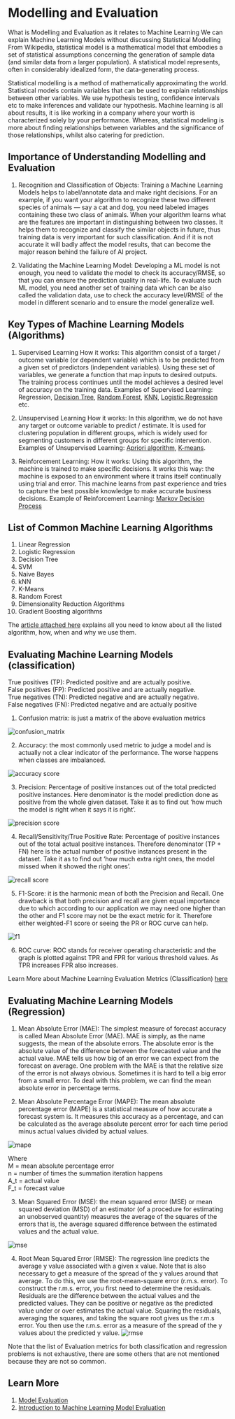 # Modelling and Evaluation

What is Modelling and Evaluation as it relates to Machine Learning
We can explain Machine Learning Models without discussing Statistical Modelling
From Wikipedia, statistical model is a mathematical model that embodies a set of statistical assumptions concerning the generation of sample data (and similar data from a larger population). A statistical model represents, often in considerably idealized form, the data-generating process.

Statistical modelling is a method of mathematically approximating the world. Statistical models contain variables that can be used to explain relationships between other variables. We use hypothesis testing, confidence intervals etc to make inferences and validate our hypothesis. Machine learning is all about results, it is like working in a company where your worth is characterized solely by your performance. Whereas, statistical modeling is more about finding relationships between variables and the significance of those relationships, whilst also catering for prediction.

## Importance of Understanding Modelling and Evaluation
1. Recognition and Classification of Objects: Training a Machine Learning Models helps to label/annotate data and make right decisions. For an example, if you want your algorithm to recognize these two different species of animals — say a cat and dog, you need labeled images containing these two class of animals.
When your algorithm learns what are the features are important in distinguishing between two classes. It helps them to recognize and classify the similar objects in future, thus training data is very important for such classification. And if it is not accurate it will badly affect the model results, that can become the major reason behind the failure of AI project.

2. Validating the Machine Learning Model: Developing a ML model is not enough, you need to validate the model to check its accuracy/RMSE, so that you can ensure the prediction quality in real-life. To evaluate such ML model, you need another set of training data which can be also called the validation data, use to check the accuracy level/RMSE of the model in different scenario and to ensure the model generalize well.

## Key Types of Machine Learning Models (Algorithms)
1. Supervised Learning
How it works: This algorithm consist of a target / outcome variable (or dependent variable) which is to be predicted from a given set of predictors (independent variables). Using these set of variables, we generate a function that map inputs to desired outputs. The training process continues until the model achieves a desired level of accuracy on the training data. Examples of Supervised Learning: Regression, [Decision Tree](https://www.analyticsvidhya.com/blog/2015/01/decision-tree-simplified/), [Random Forest](https://www.analyticsvidhya.com/blog/2014/06/introduction-random-forest-simplified/), [KNN](https://towardsdatascience.com/machine-learning-basics-with-the-k-nearest-neighbors-algorithm-6a6e71d01761), [Logistic Regression](https://www.datacamp.com/community/tutorials/understanding-logistic-regression-python) etc.

2. Unsupervised Learning
How it works: In this algorithm, we do not have any target or outcome variable to predict / estimate. It is used for clustering population in different groups, which is widely used for segmenting customers in different groups for specific intervention. Examples of Unsupervised Learning: [Apriori algorithm](https://www.kdnuggets.com/2016/04/association-rules-apriori-algorithm-tutorial.html), [K-means](https://towardsdatascience.com/understanding-k-means-clustering-in-machine-learning-6a6e67336aa1).

3. Reinforcement Learning:
How it works: Using this algorithm, the machine is trained to make specific decisions. It works this way: the machine is exposed to an environment where it trains itself continually using trial and error. This machine learns from past experience and tries to capture the best possible knowledge to make accurate business decisions. Example of Reinforcement Learning: [Markov Decision Process](https://www.analyticsvidhya.com/blog/2020/11/reinforcement-learning-markov-decision-process/)
 
## List of Common Machine Learning Algorithms

1. Linear Regression
2. Logistic Regression
3. Decision Tree
4. SVM
5. Naive Bayes
6. kNN
7. K-Means
8. Random Forest
9. Dimensionality Reduction Algorithms
10. Gradient Boosting algorithms

The [article attached here](https://www.analyticsvidhya.com/blog/2017/09/common-machine-learning-algorithms/) explains all you need to know about all the listed algorithm, how, when and why we use them. 

## Evaluating Machine Learning Models (classification)
True positives (TP): Predicted positive and are actually positive. <br>
False positives (FP): Predicted positive and are actually negative.<br>
True negatives (TN): Predicted negative and are actually negative.<br>
False negatives (FN): Predicted negative and are actually positive<br>

1. Confusion matrix: is just a matrix of the above evaluation metrics

![confusion_matrix](https://user-images.githubusercontent.com/40719064/112985360-fbf12800-9157-11eb-9cde-4bec6dd194b8.png)

2. Accuracy: the most commonly used metric to judge a model and is actually not a clear indicator of the performance. The worse happens when classes are imbalanced.

![accuracy score](https://miro.medium.com/max/230/1*PfGgbFFjLjGYkp_lHXFvgg.png)

3. Precision: Percentage of positive instances out of the total predicted positive instances. Here denominator is the model prediction done as positive from the whole given dataset. Take it as to find out ‘how much the model is right when it says it is right’. 

![precision score](https://miro.medium.com/max/105/1*LWDZT9hRYc7BAzpeZUOZrg.png)

4. Recall/Sensitivity/True Positive Rate: Percentage of positive instances out of the total actual positive instances. Therefore denominator (TP + FN) here is the actual number of positive instances present in the dataset. Take it as to find out ‘how much extra right ones, the model missed when it showed the right ones’. 

![recall score](https://miro.medium.com/max/111/1*U_CKVn3iy9WN6ckfZ9_LeA.png)

5. F1-Score: it is the harmonic mean of both the Precision and Recall. One drawback is that both precision and recall are given equal importance due to which according to our application we may need one higher than the other and F1 score may not be the exact metric for it. Therefore either weighted-F1 score or seeing the PR or ROC curve can help.

![f1](https://miro.medium.com/max/533/1*rxeJQS0ALoR3pFNFjgTD6g.png)

6. ROC curve: ROC stands for receiver operating characteristic and the graph is plotted against TPR and FPR for various threshold values. As TPR increases FPR also increases.

Learn More about Machine Learning Evaluation Metrics (Classification) [here](https://towardsdatascience.com/various-ways-to-evaluate-a-machine-learning-models-performance-230449055f15)

## Evaluating Machine Learning Models (Regression)
1. Mean Absolute Error (MAE): The simplest measure of forecast accuracy is called Mean Absolute Error (MAE). MAE is simply, as the name suggests, the mean of the absolute errors. The absolute error is the absolute value of the difference between the forecasted value and the actual value. MAE tells us how big of an error we can expect from the forecast on average. One problem with the MAE is that the relative size of the error is not always obvious. Sometimes it is hard to tell a big error from a small error. To deal with this problem, we can find the mean absolute error in percentage terms.

2. Mean Absolute Percentage Error (MAPE): The mean absolute percentage error (MAPE) is a statistical measure of how accurate a forecast system is. It measures this accuracy as a percentage, and can be calculated as the average absolute percent error for each time period minus actual values divided by actual values. 

![mape](https://miro.medium.com/max/363/1*Txq63FvjzmdK-sDeCCDx1A.png)

Where <br>
M	=	mean absolute percentage error <br>
n	=	number of times the summation iteration happens <br>
A_t	=	actual value <br>
F_t	=	forecast value <br>

3. Mean Squared Error (MSE): the mean squared error (MSE) or mean squared deviation (MSD) of an estimator (of a procedure for estimating an unobserved quantity) measures the average of the squares of the errors that is, the average squared difference between the estimated values and the actual value. 

![mse](https://www.gstatic.com/education/formulas2/355397047/en/mean_squared_error.svg)

4. Root Mean Squared Error (RMSE): The regression line predicts the average y value associated with a given x value. Note that is also necessary to get a measure of the spread of the y values around that average. To do this, we use the root-mean-square error (r.m.s. error).
To construct the r.m.s. error, you first need to determine the residuals. Residuals are the difference between the actual values and the predicted values. 
They can be positive or negative as the predicted value under or over estimates the actual value. Squaring the residuals, averaging the squares, and taking the square root gives us the r.m.s error. You then use the r.m.s. error as a measure of the spread of the y values about the predicted y value.  ![rmse](https://www.gstatic.com/education/formulas2/355397047/en/root_mean_square_deviation.svg)

Note that the list of Evaluation metrics for both classification and regression problems is not exhaustive, there are some others that are not mentioned because they are not so common.

## Learn More
1. [Model Evaluation](https://blog.dominodatalab.com/model-evaluation/)
2. [Introduction to Machine Learning Model Evaluation](https://heartbeat.fritz.ai/introduction-to-machine-learning-model-evaluation-fa859e1b2d7f)

